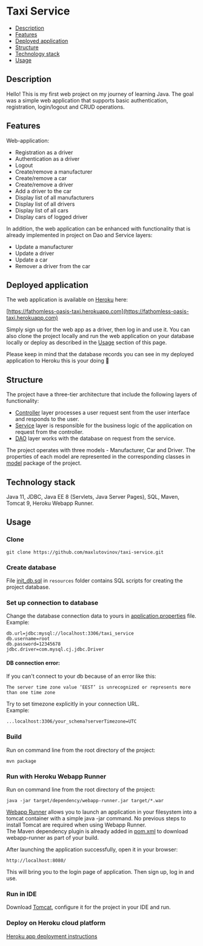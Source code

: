 # Taxi Service

<!-- TOC -->

* [Description](#description)
* [Features](#features)
* [Deployed application](#deployed-application)
* [Structure](#structure)
* [Technology stack](#technology-stack)
* [Usage](#usage)

<!-- TOC -->

## Description

Hello! This is my first web project on my journey of learning Java. The goal was a simple web application that supports
basic authentication, registration, login/logout and CRUD operations.

## Features

Web-application:

- Registration as a driver
- Authentication as a driver
- Logout
- Create/remove a manufacturer
- Create/remove a car
- Create/remove a driver
- Add a driver to the car
- Display list of all manufacturers
- Display list of all drivers
- Display list of all cars
- Display cars of logged driver

In addition, the web application can be enhanced with functionality that is already implemented in project on 
Dao and Service layers:

- Update a manufacturer
- Update a driver
- Update a car
- Remover a driver from the car

## Deployed application

The web application is available on [Heroku](https://www.heroku.com/about) here:

[https://fathomless-oasis-taxi.herokuapp.com](https://fathomless-oasis-taxi.herokuapp.com)

Simply sign up for the web app as a driver, then log in and use it. You can also clone the project locally and run the
web application on your database locally or deploy as described in the [Usage](#usage) section of this page.

Please keep in mind that the database records you can see in my deployed application to Heroku this is your doing
:slightly_smiling_face:

## Structure

The project have a three-tier architecture that include the following layers of functionality:

- [Controller](src/main/java/taxi/controller) layer processes a user request sent from the user interface and responds
  to the user.
- [Service](src/main/java/taxi/service) layer is responsible for the business logic of the application on request from
  the controller.
- [DAO](src/main/java/taxi/dao) layer works with the database on request from the service.

The project operates with three models - Manufacturer, Car and Driver. The properties of each model are represented
in the corresponding classes in [model](src/main/java/taxi/model) package of the project.

## Technology stack

Java 11, JDBC, Java EE 8 (Servlets, Java Server Pages), SQL, Maven, Tomcat 9, Heroku Webapp Runner.

## Usage

### Clone

    git clone https://github.com/maxlutovinov/taxi-service.git

### Create database

File [init_db.sql](src/main/resources/init_db.sql) in `resources` folder contains SQL scripts for creating the project
database.

### Set up connection to database

Change the database connection data to yours in [application.properties](src/main/resources/application.properties) file.<br>
Example:

    db.url=jdbc:mysql://localhost:3306/taxi_service
    db.username=root
    db.password=12345678
    jdbc.driver=com.mysql.cj.jdbc.Driver

#### DB connection error:

If you can't connect to your db because of an error like this:

`The server time zone value ‘EEST’ is unrecognized or represents more than one time zone`

Try to set timezone explicitly in your connection URL. <br>Example:

`...localhost:3306/your_schema?serverTimezone=UTC`

### Build

Run on command line from the root directory of the project:

    mvn package

### Run with Heroku Webapp Runner

Run on command line from the root directory of the project:

    java -jar target/dependency/webapp-runner.jar target/*.war

[Webapp Runner](https://github.com/heroku/webapp-runner) allows you to launch an application in your filesystem into a
tomcat container with a simple java -jar command. No previous steps to install Tomcat are required when using Webapp
Runner.<br>
The Maven dependency plugin is already added in [pom.xml](pom.xml) to download webapp-runner as part of your build.

After launching the application successfully, open it in your browser:

    http://localhost:8080/

This will bring you to the login page of application. Then sign up, log in and use. 

### Run in IDE

Download [Tomcat](https://tomcat.apache.org/download-90.cgi), configure it for the project in your IDE and run.

### Deploy on Heroku cloud platform

[Heroku app deployment instructions](https://devcenter.heroku.com/articles/java-webapp-runner)
